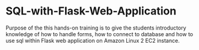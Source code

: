 # SQL-with-Flask-Web-Application
Purpose of the this hands-on training is to give the students introductory knowledge of how to handle forms, how to connect to database and how to use sql within Flask web application on Amazon Linux 2 EC2 instance. 
